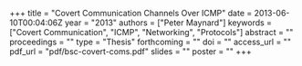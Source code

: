 +++
title = "Covert Communication Channels Over ICMP"
date = 2013-06-10T00:04:06Z
year = "2013"
authors = ["Peter Maynard"]
keywords = ["Covert Communication", "ICMP", "Networking", "Protocols"]
abstract = ""
proceedings = ""
type = "Thesis"
forthcoming = ""
doi = ""
access_url = ""
pdf_url = "pdf/bsc-covert-coms.pdf"
slides = ""
poster = ""
+++
